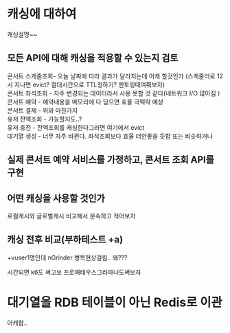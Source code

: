 # 캐싱에 대하여
캐싱설명~~
## 모든 API에 대해 캐싱을 적용할 수 있는지 검토
콘서트 스케줄조회- 오늘 날짜에 따라 결과가 달라지는데 어캐 할것인가 (스케줄러로 12시 지나면 evict? 절대시간으로 TTL정하기? 멘토링때여쭤보자)  
콘서트 좌석조회 - 자주 변경되는 데이터라서 사용 못할 것 같다(네트워크 I/O 많아짐 )  
콘서트 예약 - 예약내용을 메모리에 다 담으면 효율 극떡락 예상  
콘서트 결제 - 위와 마찬가지  
유저 잔액조회 - 가능할지도..?  
유저 충전 - 잔액조회를 캐싱한다그러면 여기에서 evict  
대기열 생성 - 너무 자주 바뀐다. 좌석조회보다 효율 더안좋을 듯함 또는 비슷하거나

## 실제 콘서트 예약 서비스를 가정하고, 콘서트 조회 API를 구현

## 어떤 캐싱을 사용할 것인가
로컬캐시와 글로벌캐시 비교해서 분속하고 적어보자

## 캐싱 전후 비교(부하테스트 +a)
+vuser1명인데 nGrinder 병목현상걸림.. 왜???

시간되면 k6도 써고보 프로매태우스그라파나도써보자

# 대기열을 RDB 테이블이 아닌 Redis로 이관
어캐함..